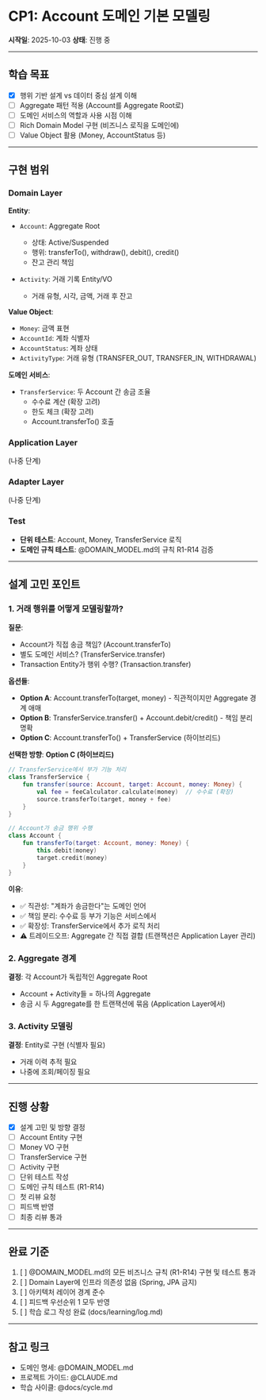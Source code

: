 # CP1: Account 도메인 기본 모델링

**시작일**: 2025-10-03
**상태**: 진행 중

---

## 학습 목표

- [x] 행위 기반 설계 vs 데이터 중심 설계 이해
- [ ] Aggregate 패턴 적용 (Account를 Aggregate Root로)
- [ ] 도메인 서비스의 역할과 사용 시점 이해
- [ ] Rich Domain Model 구현 (비즈니스 로직을 도메인에)
- [ ] Value Object 활용 (Money, AccountStatus 등)

---

## 구현 범위

### Domain Layer
**Entity**:
- `Account`: Aggregate Root
  - 상태: Active/Suspended
  - 행위: transferTo(), withdraw(), debit(), credit()
  - 잔고 관리 책임

- `Activity`: 거래 기록 Entity/VO
  - 거래 유형, 시각, 금액, 거래 후 잔고

**Value Object**:
- `Money`: 금액 표현
- `AccountId`: 계좌 식별자
- `AccountStatus`: 계좌 상태
- `ActivityType`: 거래 유형 (TRANSFER_OUT, TRANSFER_IN, WITHDRAWAL)

**도메인 서비스**:
- `TransferService`: 두 Account 간 송금 조율
  - 수수료 계산 (확장 고려)
  - 한도 체크 (확장 고려)
  - Account.transferTo() 호출

### Application Layer
(나중 단계)

### Adapter Layer
(나중 단계)

### Test
- **단위 테스트**: Account, Money, TransferService 로직
- **도메인 규칙 테스트**: @DOMAIN_MODEL.md의 규칙 R1-R14 검증

---

## 설계 고민 포인트

### 1. 거래 행위를 어떻게 모델링할까?

**질문**:
- Account가 직접 송금 책임? (Account.transferTo)
- 별도 도메인 서비스? (TransferService.transfer)
- Transaction Entity가 행위 수행? (Transaction.transfer)

**옵션들**:
- **Option A**: Account.transferTo(target, money) - 직관적이지만 Aggregate 경계 애매
- **Option B**: TransferService.transfer() + Account.debit/credit() - 책임 분리 명확
- **Option C**: Account.transferTo() + TransferService (하이브리드)

**선택한 방향**: **Option C (하이브리드)**

```kotlin
// TransferService에서 부가 기능 처리
class TransferService {
    fun transfer(source: Account, target: Account, money: Money) {
        val fee = feeCalculator.calculate(money)  // 수수료 (확장)
        source.transferTo(target, money + fee)
    }
}

// Account가 송금 행위 수행
class Account {
    fun transferTo(target: Account, money: Money) {
        this.debit(money)
        target.credit(money)
    }
}
```

**이유**:
- ✅ 직관성: "계좌가 송금한다"는 도메인 언어
- ✅ 책임 분리: 수수료 등 부가 기능은 서비스에서
- ✅ 확장성: TransferService에서 추가 로직 처리
- ⚠️ 트레이드오프: Aggregate 간 직접 결합 (트랜잭션은 Application Layer 관리)

### 2. Aggregate 경계

**결정**: 각 Account가 독립적인 Aggregate Root
- Account + Activity들 = 하나의 Aggregate
- 송금 시 두 Aggregate를 한 트랜잭션에 묶음 (Application Layer에서)

### 3. Activity 모델링

**결정**: Entity로 구현 (식별자 필요)
- 거래 이력 추적 필요
- 나중에 조회/페이징 필요

---

## 진행 상황

- [x] 설계 고민 및 방향 결정
- [ ] Account Entity 구현
- [ ] Money VO 구현
- [ ] TransferService 구현
- [ ] Activity 구현
- [ ] 단위 테스트 작성
- [ ] 도메인 규칙 테스트 (R1-R14)
- [ ] 첫 리뷰 요청
- [ ] 피드백 반영
- [ ] 최종 리뷰 통과

---

## 완료 기준

1. [ ] @DOMAIN_MODEL.md의 모든 비즈니스 규칙 (R1-R14) 구현 및 테스트 통과
2. [ ] Domain Layer에 인프라 의존성 없음 (Spring, JPA 금지)
3. [ ] 아키텍처 레이어 경계 준수
4. [ ] 피드백 우선순위 1 모두 반영
5. [ ] 학습 로그 작성 완료 (docs/learning/log.md)

---

## 참고 링크
- 도메인 명세: @DOMAIN_MODEL.md
- 프로젝트 가이드: @CLAUDE.md
- 학습 사이클: @docs/cycle.md
